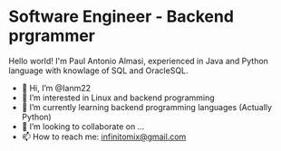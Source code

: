 # Software Engineer - Backend prgrammer
Hello world! I'm Paul Antonio Almasi, experienced in Java and Python language with knowlage of SQL and OracleSQL.

- 👋 Hi, I’m @Ianm22
- 👀 I’m interested in Linux and backend programming
- 🌱 I’m currently learning backend programming languages (Actually Python)
- 💞️ I’m looking to collaborate on ...
- 📫 How to reach me: infinitomix@gmail.com

<!---
Ianm22/Ianm22 is a ✨ special ✨ repository because its `README.md` (this file) appears on your GitHub profile.
You can click the Preview link to take a look at your changes.
--->
